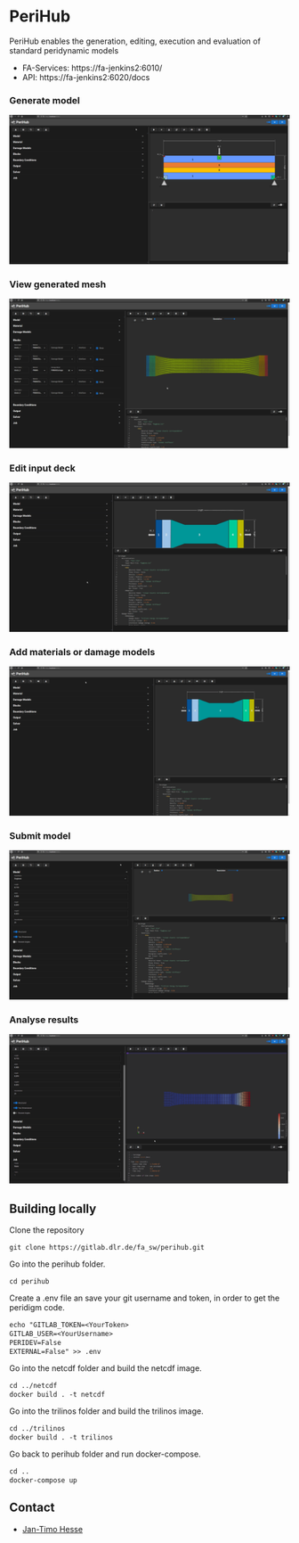 # PeriHub
PeriHub enables the generation, editing, execution and evaluation of standard peridynamic models

- FA-Services: https://fa-jenkins2:6010/
- API: https://fa-jenkins2:6020/docs

### Generate model
![](doc/gif/generateModel.gif)
### View generated mesh
![](doc/gif/viewMesh.gif)
### Edit input deck
![](doc/gif/editInputDeck.gif)
### Add materials or damage models
![](doc/gif/addMaterialDamage.gif)
### Submit model
![](doc/gif/runModel.gif)
### Analyse results
![](doc/gif/analyseResults.gif)


## Building locally
Clone the repository
```
git clone https://gitlab.dlr.de/fa_sw/perihub.git
```
Go into the perihub folder.
```
cd perihub
```
Create a .env file an save your git username and token, in order to get the peridigm code.
```
echo "GITLAB_TOKEN=<YourToken>
GITLAB_USER=<YourUsername>
PERIDEV=False
EXTERNAL=False" >> .env
```
Go into the netcdf folder and build the netcdf image.
```
cd ../netcdf
docker build . -t netcdf
```
Go into the trilinos folder and build the trilinos image.
```
cd ../trilinos
docker build . -t trilinos
```
Go back to perihub folder and run docker-compose.
```
cd ..
docker-compose up
```
## Contact
* [Jan-Timo Hesse](mailto:Jan-Timo.Hesse@dlr.de)
